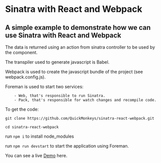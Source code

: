 # Sinatra with React and Webpack

## A simple example to demonstrate how we can use Sinatra with React and Webpack

The data is returned using an action from sinatra controller to be used by the component.

The transpiler used to generate javascript is Babel.

Webpack is used to create the javascript bundle of the project (see webpack.config.js).

Foreman is used to start two services: 
```
    - Web, that's responsible to run Sinatra.
    - Pack, that's responsible for watch changes and recompile code.
```

To get the code:

`git clone https://github.com/QuickMonkeys/sinatra-react-webpack.git`

`cd sinatra-react-webpack`

run `npm i` to install node_modules

run `npm run devstart` to start the application using Foreman.

You can see a live [Demo](https://sinatra-react-webpack-quick.herokuapp.com/) here.
